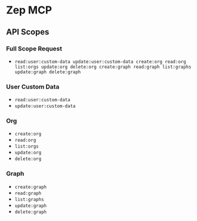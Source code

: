 # Zep MCP

## API Scopes

### Full Scope Request
- `read:user:custom-data update:user:custom-data create:org read:org list:orgs update:org delete:org create:graph read:graph list:graphs update:graph delete:graph`

### User Custom Data
- `read:user:custom-data`
- `update:user:custom-data`

### Org
- `create:org`
- `read:org`
- `list:orgs`
- `update:org`
- `delete:org`

### Graph
- `create:graph`
- `read:graph`
- `list:graphs`
- `update:graph`
- `delete:graph`
